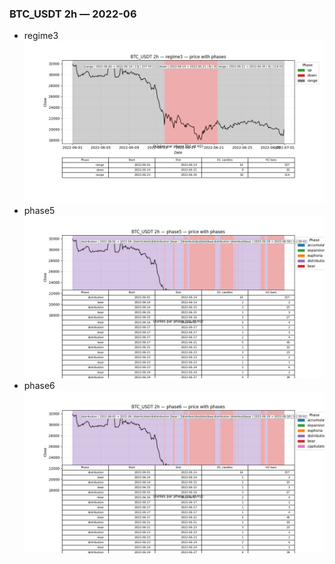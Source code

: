 ### BTC_USDT 2h — 2022-06

- regime3
![BTC_USDT_2h_regime3_2022-06_phase_price.png](outputs/fourier/phase_monthly/BTC_USDT/2h/2022/2022-06/BTC_USDT_2h_regime3_2022-06_phase_price.png)
- phase5
![BTC_USDT_2h_phase5_2022-06_phase_price.png](outputs/fourier/phase_monthly/BTC_USDT/2h/2022/2022-06/BTC_USDT_2h_phase5_2022-06_phase_price.png)
- phase6
![BTC_USDT_2h_phase6_2022-06_phase_price.png](outputs/fourier/phase_monthly/BTC_USDT/2h/2022/2022-06/BTC_USDT_2h_phase6_2022-06_phase_price.png)